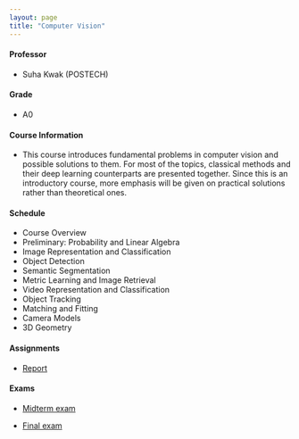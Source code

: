 ```yaml
---
layout: page
title: "Computer Vision"
---
```

#### Professor
- Suha Kwak (POSTECH)

#### Grade
- A0

#### Course Information

- This course introduces fundamental problems in computer vision and possible solutions to them. For most of the topics, classical methods and their deep learning counterparts are presented together. Since this is an introductory course, more emphasis will be given on practical solutions rather than theoretical ones.

#### Schedule

- Course Overview 
- Preliminary: Probability and Linear Algebra
- Image Representation and Classification
- Object Detection
- Semantic Segmentation
- Metric Learning and Image Retrieval
- Video Representation and Classification
- Object Tracking
- Matching and Fitting
- Camera Models
- 3D Geometry

#### Assignments
- [Report](/courses/computer-vision/AIGS539_PROJECT.pdf)

#### Exams
- [Midterm exam](/courses/computer-vision/AIGS539_MID.pdf)

- [Final exam](/courses/computer-vision/AIGS539_FINAL.pdf)
